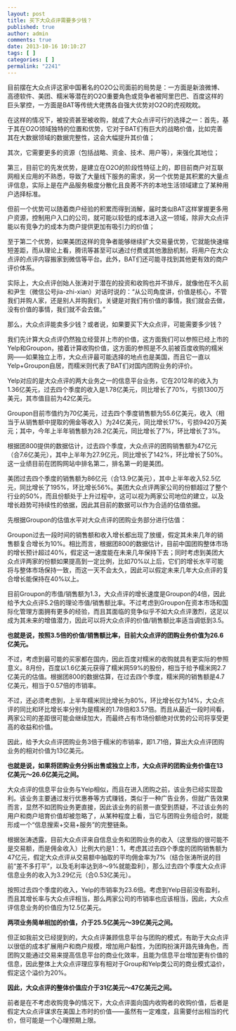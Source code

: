 ```yaml
---
layout: post
title: 买下大众点评需要多少钱？
published: true
author: admin
comments: true
date: 2013-10-16 10:10:27
tags: [ ]
categories: [ ]
permalink: "2241"
---
```

目前摆在大众点评这家中国著名的O2O公司面前的局势是：一方面是新浪微博、高德软件、美团、糯米等潜在的O2O重要角色或竞争者被阿里巴巴、百度这样的巨头掌控，一方面是BAT等传统大佬携各自强大优势对O2O的虎视眈眈。

在这样的情况下，被投资甚至被收购，就成了大众点评可行的选择之一：首先，基于其在O2O领域独特的位置和优势，它对于BAT们有巨大的战略价值，比如完善其在大数据领域的数据完整性，这会大幅提升其价值；

其次，它需要更多的资源（包括战略、资金、技术、用户等），来强化其地位；

第三，目前它的先发优势，是建立在O2O的阶段性特征上的，即目前商户对互联网相关应用的不熟悉，导致了大量线下服务的需求，另一个优势是其积累的大量点评信息，实际上是在产品服务极度分散化且良莠不齐的本地生活领域建立了某种用户选择标准。

但前一个优势可以随着商户经验的积累而得到消解，届时类似BAT这样掌握更多用户资源，控制用户入口的公司，就可能以较低的成本进入这一领域，除非大众点评能以有竞争力的成本为商户提供更加有吸引力的价值；

至于第二个优势，如果美团这样的竞争者能够继续扩大交易量优势，它就能快速缩短差距，而从理论上看，腾讯等甚至可以通过付费或其他激励机制，将用户在大众点评的点评内容搬家到微信等平台。此外，BAT们还可能寻找到其他更有效的商户评价体系。

实际上，大众点评创始人张涛对于潜在的投资和收购也并不排斥，就像他在不久前和尹生（微信公号jia-zhi-xian）对话时说的：“从公司角度讲，价值是核心，不管我们并购人家，还是别人并购我们，关键是对我们有价值的事情，我们就会去做，没有价值的事情，我们就不会去做。”

那么，大众点评能卖多少钱？或者说，如果要买下大众点评，可能需要多少钱？

我们先计算大众点评仍然独立经营并上市的价值，这方面我们可以参照已经上市的Yelp和Groupon，接着计算收购价值，这方面的参照是不久前被百度收购的糯米网——如果独立上市，大众点评最可能选择的地点也是美国，而且它一直以Yelp+Groupon自居，而糯米则代表了BAT们对国内团购业务的评价。

Yelp对应的是大众点评的两大业务之一的信息平台业务，它在2012年的收入为1.36亿美元，过去四个季度的收入是1.78亿美元，同比增长了70%，亏损1300万美元，其市值目前为42亿美元。

Groupon目前市值约为70亿美元，过去四个季度销售额为55.6亿美元，收入（相当于从销售额中提取的佣金等收入）为24亿美元，同比增长17%，亏损9420万美元；其中，今年上半年销售额为28.2亿美元，同比增长了7%，环比增长了3%。

根据团800提供的数据估计，过去四个季度，大众点评的团购销售额为47亿元（合7.6亿美元），其中上半年为27.9亿元，同比增长了142%，环比增长了50%。这一业绩目前在团购网站中排名第二，排名第一的是美团。

美团过去四个季度的销售额为86亿元（合13.9亿美元），其中上半年收入52.5亿元，同比增长了195%，环比增长56%。美团大众点评两家公司的份额超过了整个行业的50%，而且份额处于上升过程中，这可以视为两家公司地位的建立，以及增长趋势可持续性的依据，因此其目前的数据可以作为合适的估值依据。

先根据Groupon的估值水平对大众点评的团购业务部分进行估值：

Groupon过去一段时间的销售额和收入增长都出现了放缓，假定其未来几年的销售额复合增长为10%。相比而言，根据团800的数据估计，目前中国团购整体市场的增长预计超过40%，假定这一速度能在未来几年保持下去；同时考虑到美团大众点评两家的份额如果提高到一定比例，比如70%以上后，它们的增长水平可能将与整体市场保持一致，而这一天不会太久，因此可以假定未来几年大众点评的复合增长能保持在40%以上。

目前Groupon的市值/销售额为1.3，大众点评的增长速度是Groupon的4倍，因此给予大众点评5.2倍的理论市值/销售额比率。不过考虑到Groupon在资本市场和国际化管理方面拥有更多的经验，而且其面临的竞争似乎不如大众点评激烈，这足以成为其未来的增值潜力，因此可以将大众点评的价值/销售额比率适当调低到3.5。

**也就是说，按照3.5倍的价值/销售额比率，目前大众点评的团购业务价值为26.6亿美元。**

不过，考虑到最可能的买家都在国内，因此百度对糯米的收购就具有更实际的参照意义。8月份，百度以1.6亿美元获得了糯米网59%的股份，相当于给予糯米网2.7亿美元的估值。根据团800的数据估算，在过去四个季度，糯米网的销售额是4.7亿美元，相当于0.57倍的市销率。

不过，还必须考虑到，上半年糯米同比增长为80%，环比增长仅为14%，大众点评的同比和环比增长率分别为是糯米的1.78倍和3.57倍。而且从最近一段时间看，两家公司的差距很可能会继续加大，而最终占有市场份额绝对优势的公司将享受更高的收益和价值。

因此，给予大众点评团购业务3倍于糯米的市销率，即1.71倍，算出大众点评团购业务的相对价值为13亿美元。

**也就是说，如果将团购业务分拆出售或独立上市，大众点评的团购业务价值在13亿美元～26.6亿美元之间。**

大众点评的信息平台业务与Yelp相似，而且在进入团购之前，该业务已经实现盈利。该业务主要通过发行优惠券等方式赚钱，类似于一种广告业务，但就广告效果而言，显然不如团购业务更直接，因此该业务的前景一直受到质疑，不过该业务的用户和商户培育价值却被忽略了，从某种程度上看，当它与团购业务组合时，就能形成一个“信息搜索+交易+服务”的完整链条。

根据张涛透露，目前大众点评来自信息业务和团购业务的收入（这里指的很可能不是交易额，而是佣金收入）比例大约是1：1，考虑其过去四个季度的团购销售额为47亿元，假定大众点评从交易额中抽取的平均佣金率为7%（结合张涛所说的目前“差不多打平”，以及毛利率达到8～9%就能盈利），那么过去四个季度大众点评信息业务的收入为3.29亿元（合0.53亿美元）。

按照过去四个季度的收入，Yelp的市销率为23.6倍。考虑到Yelp目前没有盈利，而且其增长率与大众点评相当，那么两家公司的市销率也应该相当，因此，大众点评信息业务的价值应为12.5亿美元。

**两项业务简单相加的价值，介于25.5亿美元～39亿美元之间。**

但正如我前文已经提到的，大众点评兼顾信息平台与团购的模式，有助于大众点评以很低的成本扩展用户和商户规模，增加用户黏性，为团购扮演开路先锋角色，而团购又能通过交易来提高信息平台的商业化效率，且能为信息平台增加更有价值的信息，因此整体上大众点评理应享有相对于Group和Yelp类公司的商业模式溢价，假定这个溢价为20%。

**因此，大众点评的整体价值应介于31亿美元～47亿美元之间。**

前者是在不考虑收购竞争的情况下，大众点评面向国内收购者的收购价值，后者是假定大众点评谋求在美国上市时的价值——虽然有一定难度，且需要付出相当的代价，但可能是一个心理预期上限。